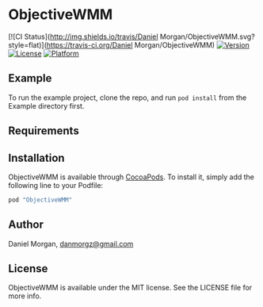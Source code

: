 # ObjectiveWMM

[![CI Status](http://img.shields.io/travis/Daniel Morgan/ObjectiveWMM.svg?style=flat)](https://travis-ci.org/Daniel Morgan/ObjectiveWMM)
[![Version](https://img.shields.io/cocoapods/v/ObjectiveWMM.svg?style=flat)](http://cocoapods.org/pods/ObjectiveWMM)
[![License](https://img.shields.io/cocoapods/l/ObjectiveWMM.svg?style=flat)](http://cocoapods.org/pods/ObjectiveWMM)
[![Platform](https://img.shields.io/cocoapods/p/ObjectiveWMM.svg?style=flat)](http://cocoapods.org/pods/ObjectiveWMM)

## Example

To run the example project, clone the repo, and run `pod install` from the Example directory first.

## Requirements

## Installation

ObjectiveWMM is available through [CocoaPods](http://cocoapods.org). To install
it, simply add the following line to your Podfile:

```ruby
pod "ObjectiveWMM"
```

## Author

Daniel Morgan, danmorgz@gmail.com

## License

ObjectiveWMM is available under the MIT license. See the LICENSE file for more info.
